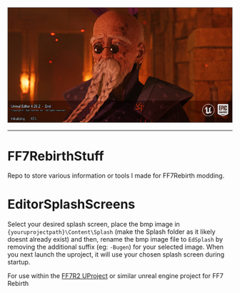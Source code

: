 <div align="center">
    <img src="/EdSplash-Example.png" title="Main Logo" />
</div>

---

# FF7RebirthStuff
 Repo to store various information or tools I made for FF7Rebirth modding. 

# EditorSplashScreens
 Select your desired splash screen, place the bmp image in `{youruprojectpath}\Content\Splash` (make the Splash folder as it likely doesnt already exist) and then, rename the bmp image file to `EdSplash` by removing the additional suffix (eg: `-Bugen`) for your selected image. When you next launch the uproject, it will use your chosen splash screen during startup. 
 
 For use within the [FF7R2 UProject](https://github.com/narknon/FF7R2UProj) or similar unreal engine project for FF7 Rebirth